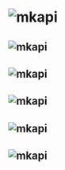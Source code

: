 # ![mkapi](mkapi.core.object|upper|link|plain)


## ![mkapi](mkapi.core.object.get_object|)

## ![mkapi](mkapi.core.object.get_fullname|)

## ![mkapi](mkapi.core.object.split_prefix_and_name|)

## ![mkapi](mkapi.core.object.get_sourcefiles|)

## ![mkapi](mkapi.core.object.from_object|)
